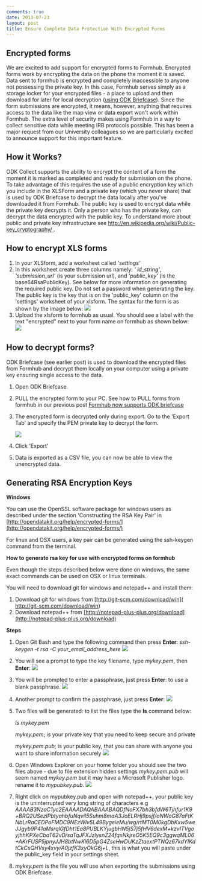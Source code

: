 ```yaml
---
comments: true
date: 2013-07-23
layout: post
title: Ensure Complete Data Protection With Encrypted Forms
---
```


## Encrypted forms

We are excited to add support for encrypted forms to Formhub.  Encrypted forms work by encrypting the data on the phone the moment it is saved.  Data sent to formhub is encrypted and completely inaccessible to anyone not possessing the private key.  In this case,  Formhub serves simply as a storage locker for your encrypted files - a place to upload and then download for later for local decryption ([using ODK Briefcase](http://blog.formhub.org/2013/06/27/formhub-supports-odk-briefcase/)).   Since the form submissions are encrypted, it means, however, anything that requires access to the data like the map view or data export won't work within Formhub.  The extra level of security makes using Formhub in a way to collect sensitive data while meeting IRB protocols possible.  This has been a major request from our University colleagues so we are particularly excited to announce support for this important feature.

## How it Works?

ODK Collect supports the ability to encrypt the content of a form the moment it is marked as completed and ready for submission on the phone.  To take advantage of this requires the use of a public encryption key which you include in the XLSForm and a private key (which you never share) that is used by ODK Briefcase to decrypt the data locally after you've downloaded it from Formhub.  The public key is used to encrypt data while the private key decrypts it. Only a person who has the private key, can decrypt the data encrypted with the public key.  To understand more about public and private key infrastructure see [http://en.wikipedia.org/wiki/Public-key_cryptography/ ](http://en.wikipedia.org/wiki/Public-key_cryptography/ ).

## How to encrypt XLS forms

1. In your XLSform, add a worksheet called *'settings'*
1. In this worksheet create three columns namely: *' id_string'*, 
   *'submission_url'*  (is your submission url),  and *'public_key'*  (is the 
   base64RsaPublicKey). See below for more information on generating the required public key. Do not set a password when generating the key. The public key is the key that is on the 'public_key' column on the 'settings' worksheet of your xlsform. The syntax for the form is as shown by the image below:
![](http://farm6.staticflickr.com/5449/9236043481_06a3e98257_o.png)
1. Upload the xlsform to formhub as usual. You should see a label with the text
  "encrypted" next to your form name on formhub as shown below:
  ![](http://farm6.staticflickr.com/5462/9302350574_d323840bef_o.png)
  
  
<!--more-->


## How to decrypt forms?

ODK Briefcase (see earlier post) is used to download the encrypted files from Formhub and decrypt them locally on your computer using a private key ensuring single access to the data.  

1. Open ODK Briefcase.
1. PULL the encrypted form  to your PC. See how to PULL forms from formhub in our
   previous post [Formhub now supports ODK briefcase](http://blog.formhub.org/2013/06/27/formhub-supports-odk-briefcase/)
1. The encrypted form is decrypted only during export. Go to the 'Export Tab' and
   specify the PEM private key to decrypt the form.
   
   ![](http://farm3.staticflickr.com/2883/9238828660_b9353b9e51_o.png)
1. Click 'Export'
1. Data is exported as a CSV file, you can now be able to view the unencrypted
   data.  
   
## Generating RSA Encryption Keys

**Windows**

You can use the OpenSSL software package for windows users as described under the section 'Constructing the RSA Key Pair' in [http://opendatakit.org/help/encrypted-forms/](http://opendatakit.org/help/encrypted-forms/)

For linux and OSX users, a key pair can be generated using the ssh-keygen command from the terminal.

**How to generate rsa key for use with encrypted forms on formhub**

Even though the steps described below were done on windows, the same exact commands can be used on OSX or linux terminals.

You will need to download git for windows and notepad++ and install them:

1. Download git for windows from [http://git-scm.com/download/win]( http://git-scm.com/download/win)
1. Download notepad++ from [http://notepad-plus-plus.org/download](http://notepad-plus-plus.org/download)


**Steps**

1. Open Git Bash and type the following command then press 
   **Enter**: *ssh-keygen -t rsa -C your_email_address_here*
![](http://farm4.staticflickr.com/3736/9297729067_0b6e32ae63_o.png)
1. You will see a prompt to type the key filename, type *mykey.pem*, then **Enter**:
![](http://farm8.staticflickr.com/7358/9300514536_1b6086cee8_o.png)
1. You will be prompted to enter a passphrase, just press **Enter**: to use a blank
   passphrase.
![](http://farm6.staticflickr.com/5479/9297731635_0949698695_o.png)
1. Another prompt to confirm the passphrase, just press **Enter**:
![](http://farm8.staticflickr.com/7428/9297732469_935c89fe63_o.png)
1. Two files will be generated: to list the files type the **ls** command 
   below:
   
   *ls mykey.pem*
   
   *mykey.pem*; is your private key that you need to keep secure and private
   
   *mykey.pem.pub*; is your public key, that you can share with anyone you want 
      to share information securely
![](http://farm4.staticflickr.com/3744/9300517760_3aa0b59312_o.png)
1. Open Windows Explorer on your home folder you should see the two files above - due
   to file extension hidden settings *mykey.pem.pub* will seem named *mykey.pem* 
   but it may have a Microsoft Publisher logo. rename it to *mypubkey.pub*.
![](http://farm8.staticflickr.com/7384/9307148870_f720ae9e41_o.png)
1. Right click on mypubkey.pub and open with notepad++, your public key is the 
   uninterrupted very long string of characters e.g *AAAAB3NzaC1yc2EAAAADAQABAAABAQDfNoFX7bh3bfdW6Tjhfur1K9+BRQ2USezIPbtyahbfuNqviI5Suhm8maA3JoELRHj9psjf/oNWoG87aFtKNbLrRaCEDPoFMDC9NEzWlv5L49BygeieMu/wg/rtMT0M0kgDbKxw5weJJgyb9P41aMsrqlGfDht1Ea8PUBLKYjugbHN5jS7j5fHV6dexM+kzvITVgoyjhhKPXeCbaT62vD/saTqJFXJzlysnZ24fqxNkjreO5K5EQ9c3ggwqML06+AKrFUSP5jpnyJJH8btNwKl6D5pG4ZseHwDUKzZtaextPTNQz67kdYIKdtCkCsQHVsy4xvy/A0jzfK3xyOkG6j+L*, this is what you will paste under the public_key field in your settings sheet.
1. *mykey.pem* is the file you will use when exporting the submissions using ODK 
   Briefcase.



  


   
   

   
   







   
   

   














